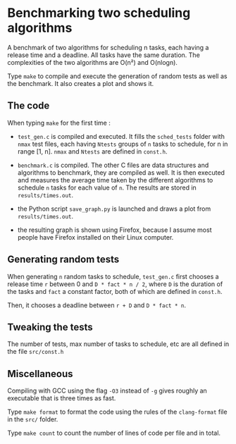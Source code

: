 # Benchmarking two scheduling algorithms

A benchmark of two algorithms for scheduling n tasks, each having a release time and a deadline. All tasks have the same duration. The complexities of the two algorithms are O(n²) and O(nlogn).

Type `make` to compile and execute the generation of random tests as well as the benchmark. It also creates a plot and shows it.

## The code

When typing `make` for the first time :

- `test_gen.c` is compiled and executed. It fills the `sched_tests` folder with `nmax` test files, each having `Ntests` groups of `n` tasks to schedule, for n in range [1, n]. `nmax` and `Ntests` are defined in `const.h`.

- `benchmark.c` is compiled. The other C files are data structures and algorithms to benchmark, they are compiled as well. It is then executed and measures the average time taken by the different algorithms to schedule `n` tasks for each value of `n`. The results are stored in `results/times.out`.

- the Python script `save_graph.py` is launched and draws a plot from `results/times.out`.

- the resulting graph is shown using Firefox, because I assume most people have Firefox installed on their Linux computer.

## Generating random tests

When generating `n` random tasks to schedule, `test_gen.c` first chooses a release time `r` between 0 and `D * fact * n / 2`, where `D` is the duration of the tasks and `fact` a constant factor, both of which are defined in `const.h`.

Then, it chooses a deadline between `r + D` and `D * fact * n`.

## Tweaking the tests

The number of tests, max number of tasks to schedule, etc are all defined in the file `src/const.h`

## Miscellaneous

Compiling with GCC using the flag `-O3` instead of `-g` gives roughly an executable that is three times as fast.

Type `make format` to format the code using the rules of the `clang-format` file in the `src/` folder.

Type `make count` to count the number of lines of code per file and in total.
